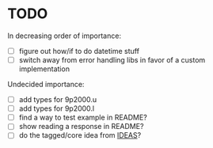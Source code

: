 # TODO

In decreasing order of importance:

- [ ] figure out how/if to do datetime stuff
- [ ] switch away from error handling libs in favor of a custom implementation

Undecided importance:

- [ ] add types for 9p2000.u
- [ ] add types for 9p2000.l
- [ ] find a way to test example in README?
- [ ] show reading a response in README?
- [ ] do the tagged/core idea from [IDEAS](IDEAS.md)?